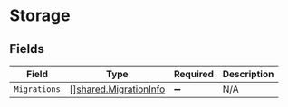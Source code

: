 # Storage


## Fields

| Field                                                          | Type                                                           | Required                                                       | Description                                                    |
| -------------------------------------------------------------- | -------------------------------------------------------------- | -------------------------------------------------------------- | -------------------------------------------------------------- |
| `Migrations`                                                   | [][shared.MigrationInfo](../../models/shared/migrationinfo.md) | :heavy_minus_sign:                                             | N/A                                                            |